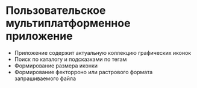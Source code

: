 # Пользовательское мультиплатформенное приложение 

- Приложение содержит актуальную коллекцию графических иконок
- Поиск по каталогу и подсказками по тегам
- Формирование размера иконки
- Формирование фекторроно или растрового формата запрашиваемого файла